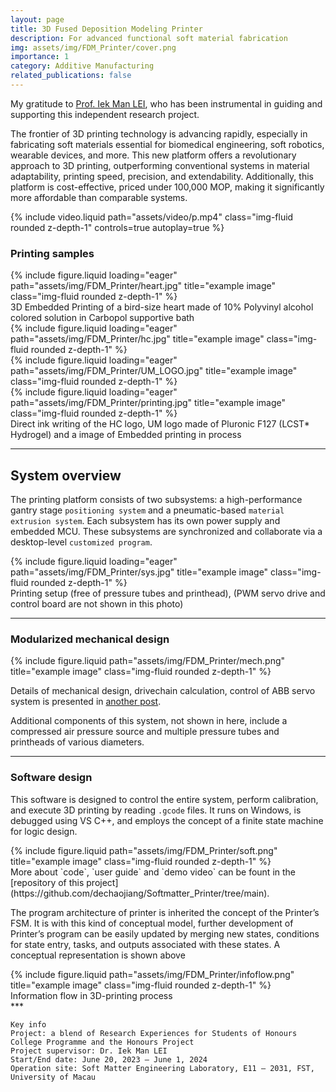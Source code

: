 ```yaml
---
layout: page
title: 3D Fused Deposition Modeling Printer
description: For advanced functional soft material fabrication
img: assets/img/FDM_Printer/cover.png
importance: 1
category: Additive Manufacturing
related_publications: false
---
```


My gratitude to [Prof. Iek Man LEI](https://www.fst.um.edu.mo/people/ieklei/), who has been instrumental in guiding and supporting this independent research project.

The frontier of 3D printing technology is advancing rapidly, especially in fabricating soft materials essential for biomedical engineering, soft robotics, wearable devices, and more. This new platform offers a revolutionary approach to 3D printing, outperforming conventional systems in material adaptability, printing speed, precision, and extendability. Additionally, this platform is cost-effective, priced under 100,000 MOP, making it significantly more affordable than comparable systems.

<!-- To give your project a background in the portfolio page, just add the img tag to the front matter like so:

    ---
    layout: page
    title: project
    description: a project with a background image
    img: /assets/img/12.jpg
    --- -->

<div class="row mt-3">
    <div class="col-sm mt-3 mt-md-0">
        {% include video.liquid path="assets/video/p.mp4" class="img-fluid rounded z-depth-1" controls=true autoplay=true %}
    </div>
</div>
<div class="caption">

</div>

### Printing samples

<div class="row">
    <div class="col-sm mt-3 mt-md-0">
        {% include figure.liquid loading="eager" path="assets/img/FDM_Printer/heart.jpg" title="example image" class="img-fluid rounded z-depth-1" %}
    </div>
</div>
<div class="caption">
    3D Embedded Printing of a bird-size heart made of 10% Polyvinyl alcohol colored solution in Carbopol supportive bath
</div>

<div class="row">
    <div class="col-sm mt-3 mt-md-0">
        {% include figure.liquid loading="eager" path="assets/img/FDM_Printer/hc.jpg" title="example image" class="img-fluid rounded z-depth-1" %}
    </div>
    <div class="col-sm mt-3 mt-md-0">
        {% include figure.liquid loading="eager" path="assets/img/FDM_Printer/UM_LOGO.jpg" title="example image" class="img-fluid rounded z-depth-1" %}
    </div>
    <div class="col-sm mt-3 mt-md-0">
        {% include figure.liquid loading="eager" path="assets/img/FDM_Printer/printing.jpg" title="example image" class="img-fluid rounded z-depth-1" %}
    </div>
</div>

<div class="caption">
    Direct ink writing of the HC logo, UM logo made of Pluronic F127 (LCST* Hydrogel) and a image of Embedded printing in process
</div>

***

## System overview

The printing platform consists of two subsystems: a high-performance gantry stage `positioning system` and a pneumatic-based `material extrusion system`. Each subsystem has its own power supply and embedded MCU. These subsystems are synchronized and collaborate via a desktop-level `customized program`.

<div class="row">
    <div class="col-sm mt-3 mt-md-0">
        {% include figure.liquid loading="eager" path="assets/img/FDM_Printer/sys.jpg" title="example image" class="img-fluid rounded z-depth-1" %}
    </div>
</div>
<div class="caption">
    Printing setup (free of pressure tubes and printhead),   (PWM servo drive and control board are not shown in this photo)
</div>

***

### Modularized mechanical design
<div class="row justify-content-sm-center">
    <div class="col-sm mt-3 mt-md-0">
        {% include figure.liquid path="assets/img/FDM_Printer/mech.png" title="example image" class="img-fluid rounded z-depth-1" %}
    </div>
</div>

Details of mechanical design, drivechain calculation, control of ABB servo system is presented in [another post](). 

Additional components of this system, not shown in here, include a compressed air pressure source and multiple pressure tubes and printheads of various diameters.

***

### Software design

This software is designed to control the entire system, perform calibration, and execute 3D printing by reading `.gcode` files. It runs on Windows, is debugged using VS C++, and employs the concept of a finite state machine for logic design.
<div class="row justify-content-sm-center">
    <div class="col-sm mt-3 mt-md-0">
        {% include figure.liquid path="assets/img/FDM_Printer/soft.png" title="example image" class="img-fluid rounded z-depth-1" %}
    </div>
</div>
More about `code`, `user guide` and `demo video` can be fount in the [repository of this project](https://github.com/dechaojiang/Softmatter_Printer/tree/main).

The program architecture of printer is inherited the concept of the Printer’s FSM. It is with this kind of conceptual model, further development of Printer’s program can be easily updated by merging new states, conditions for state entry, tasks, and outputs associated with these states. A conceptual representation is shown above

<div class="row justify-content-sm-center">
    <div class="col-sm mt-3 mt-md-0">
        {% include figure.liquid path="assets/img/FDM_Printer/infoflow.png" title="example image" class="img-fluid rounded z-depth-1" %}
    </div>
</div>
<div class="caption">
    Information flow in 3D-printing process
</div>
***


    
    Key info
    Project: a blend of Research Experiences for Students of Honours College Programme and the Honours Project
    Project supervisor: Dr. Iek Man LEI
    Start/End date: June 20, 2023 – June 1, 2024
    Operation site: Soft Matter Engineering Laboratory, E11 – 2031, FST, University of Macau